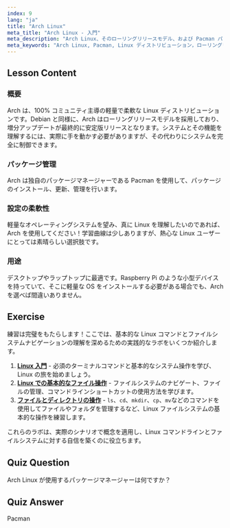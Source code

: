 ```yaml
---
index: 9
lang: "ja"
title: "Arch Linux"
meta_title: "Arch Linux - 入門"
meta_description: "Arch Linux、そのローリングリリースモデル、および Pacman パッケージマネージャーについて学びましょう。Arch が初心者から高度なユーザーまで、なぜ優れた選択肢であるかを理解します。"
meta_keywords: "Arch Linux, Pacman, Linux ディストリビューション，ローリングリリース，Linux チュートリアル，初心者ガイド，軽量 OS"
---
```


## Lesson Content

### 概要

Arch は、100% コミュニティ主導の軽量で柔軟な Linux ディストリビューションです。Debian と同様に、Arch はローリングリリースモデルを採用しており、増分アップデートが最終的に安定版リリースとなります。システムとその機能を理解するには、実際に手を動かす必要がありますが、その代わりにシステムを完全に制御できます。

### パッケージ管理

Arch は独自のパッケージマネージャーである Pacman を使用して、パッケージのインストール、更新、管理を行います。

### 設定の柔軟性

軽量なオペレーティングシステムを望み、真に Linux を理解したいのであれば、Arch を使用してください！学習曲線は少しありますが、熱心な Linux ユーザーにとっては素晴らしい選択肢です。

### 用途

デスクトップやラップトップに最適です。Raspberry Pi のような小型デバイスを持っていて、そこに軽量な OS をインストールする必要がある場合でも、Arch を選べば間違いありません。

## Exercise

練習は完璧をもたらします！ここでは、基本的な Linux コマンドとファイルシステムナビゲーションの理解を深めるための実践的なラボをいくつか紹介します。

1. **[Linux 入門](https://labex.io/ja/labs/linux-getting-started-with-linux-446315)** - 必須のターミナルコマンドと基本的なシステム操作を学び、Linux の旅を始めましょう。
2. **[Linux での基本的なファイル操作](https://labex.io/ja/labs/linux-basic-file-operations-in-linux-18001)** - ファイルシステムのナビゲート、ファイルの管理、コマンドラインショートカットの使用方法を学びます。
3. **[ファイルとディレクトリの操作](https://labex.io/ja/labs/linux-file-and-directory-operations-17997)** - `ls`、`cd`、`mkdir`、`cp`、`mv`などのコマンドを使用してファイルやフォルダを管理するなど、Linux ファイルシステムの基本的な操作を練習します。

これらのラボは、実際のシナリオで概念を適用し、Linux コマンドラインとファイルシステムに対する自信を築くのに役立ちます。

## Quiz Question

Arch Linux が使用するパッケージマネージャーは何ですか？

## Quiz Answer

Pacman
